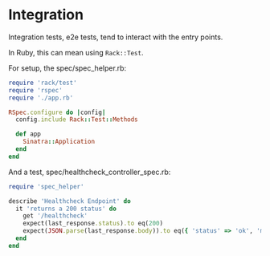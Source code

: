 # Integration

Integration tests, e2e tests, tend to interact with the entry points.

In Ruby, this can mean using `Rack::Test`.

For setup, the spec/spec_helper.rb:

```ruby
require 'rack/test'
require 'rspec'
require './app.rb'

RSpec.configure do |config|
  config.include Rack::Test::Methods

  def app
    Sinatra::Application
  end
end
```

And a test, spec/healthcheck_controller_spec.rb:

```ruby
require 'spec_helper'

describe 'Healthcheck Endpoint' do
  it 'returns a 200 status' do
    get '/healthcheck'
    expect(last_response.status).to eq(200)
    expect(JSON.parse(last_response.body)).to eq({ 'status' => 'ok', 'message' => 'Service is running' })
  end
end
```
